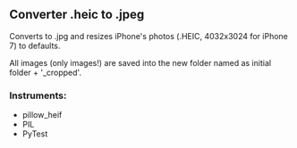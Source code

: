 ## Converter .heic to .jpeg 

Converts to .jpg and resizes iPhone's photos (.HEIC, 4032x3024 for iPhone 7) to defaults.
<p>All images (only images!) are saved into the new folder named as initial folder + '_cropped'.

### Instruments:
- pillow_heif
- PIL
- PyTest